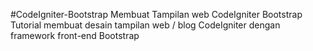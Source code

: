 #CodeIgniter-Bootstrap
Membuat Tampilan web CodeIgniter Bootstrap
Tutorial membuat desain tampilan web / blog CodeIgniter dengan framework front-end Bootstrap
